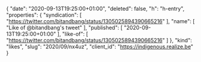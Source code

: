 {
  "date": "2020-09-13T19:25:00+01:00",
  "deleted": false,
  "h": "h-entry",
  "properties": {
    "syndication": [
      "https://twitter.com/bitandbang/status/1305025894390665216"
    ],
    "name": [
      "Like of @bitandbang's tweet"
    ],
    "published": [
      "2020-09-13T19:25:00+01:00"
    ],
    "like-of": [
      "https://twitter.com/bitandbang/status/1305025894390665216"
    ]
  },
  "kind": "likes",
  "slug": "2020/09/nx4uz",
  "client_id": "https://indigenous.realize.be"
}
